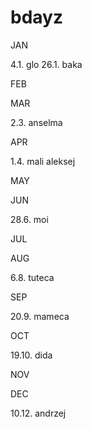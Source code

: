 # bdayz

JAN

4.1. glo
26.1. baka

FEB

MAR

2.3. anselma

APR

1.4. mali aleksej

MAY

JUN

28.6. moi

JUL

AUG

6.8. tuteca

SEP

20.9. mameca

OCT

19.10. dida

NOV

DEC

10.12. andrzej

